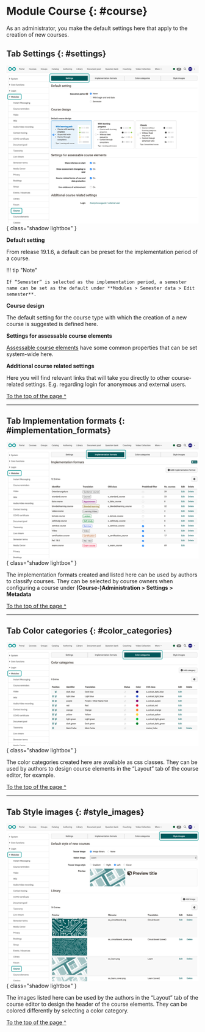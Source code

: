 # Module Course {: #course}


As an administrator, you make the default settings here that apply to the creation of new courses.

## Tab Settings {: #settings}

![modules_course_settings_v1_de.png](assets/modules_course_settings_v1_en.png){ class="shadow lightbox" }

**Default setting**

From release 19.1.6, a default can be preset for the implementation period of a course.


!!! tip "Note"

    If “Semester” is selected as the implementation period, a semester name can be set as the default under **Modules > Semester data > Edit semester**.

**Course design**

The default setting for the course type with which the creation of a new course is suggested is defined here.


**Settings for assessable course elements**

[Assessable course elements](../../manual_user/learningresources/Assessment_of_course_modules.md) have some common properties that can be set system-wide here.


**Additional course related settings**

Here you will find relevant links that will take you directly to other course-related settings.
E.g. regarding login for anonymous and external users.


[To the top of the page ^](#course)

---


## Tab Implementation formats {: #implementation_formats}

![modules_course_implementation_formats_v1_en.png](assets/modules_course_implementation_formats_v1_en.png){ class="shadow lightbox" }

The implementation formats created and listed here can be used by authors to classify courses. They can be selected by course owners when configuring a course under **(Course-)Administration > Settings > Metadata**

[To the top of the page ^](#course)

---


## Tab Color categories {: #color_categories}

![modules_course_color_categories_v1_en.png](assets/modules_course_color_categories_v1_en.png){ class="shadow lightbox" }

The color categories created here are available as css classes. They can be used by authors to design course elements in the “Layout” tab of the course editor, for example.

[To the top of the page ^](#course)

---

## Tab Style images {: #style_images}

![modules_course_style_images_v1_en.png](assets/modules_course_style_images_v1_en.png){ class="shadow lightbox" }

The images listed here can be used by the authors in the “Layout” tab of the course editor to design the header of the course elements. They can be colored differently by selecting a color category.

[To the top of the page ^](#course)

